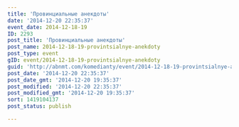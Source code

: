 ```yaml
---
title: 'Провинциальные анекдоты'
date: '2014-12-20 22:35:37'
event_date: 2014-12-18-19
ID: 2293
post_title: 'Провинциальные анекдоты'
post_name: 2014-12-18-19-provintsialnye-anekdoty
post_type: event
gID: event/2014-12-18-19-provintsialnye-anekdoty
guid: 'http://abnmt.com/komedianty/event/2014-12-18-19-provintsialnye-anekdoty'
post_date: '2014-12-20 22:35:37'
post_date_gmt: '2014-12-20 19:35:37'
post_modified: '2014-12-20 22:35:37'
post_modified_gmt: '2014-12-20 19:35:37'
sort: 1419104137
post_status: publish

---
```


